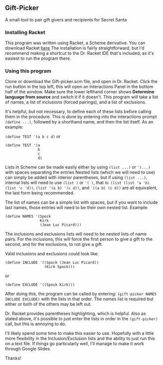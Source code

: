 ## Gift-Picker
A small tool to pair gift givers and recipients for Secret Santa

### Installing Racket
This program was written using Racket, a Scheme derivative.
You can download Racket [here](https://download.racket-lang.org/)
The installation is fairly straightforward, but I'd recommend making a shortcut to the Dr. Racket IDE that's included, as it's easiest to run the program there.

### Using this program
Clone or download the Gift-picker.scm file, and open in Dr. Racket.
Click the run button in the top left, this will open an Interactions Panel in the bottom half of the window.
Make sure the lower lefthand corner shows **Determine language from source** and switch it if it doesn't.
This program will take a list of names, a list of inclusions (forced pairings), and a list of exclusions.

It's helpful, but not necessary, to define each of these lists before calling them in the procedure.
This is done by entering into the interactions prompt `(define ...)`, followed by a shorthand name, and then the list itself.
As an example:

`(define TEST '(a b c d)`
or
```
(define TEST '(a
               b
               c
               d)
```

Lists in Scheme can be made easily either by using `(list ...)` or `'(...)` with spaces separating the entries
Nested lists (which we will need to use) can simply be added with interior parentheses, but if using `(list ...)`,
internal lists will need to use `(list )` or `'( )`, that is:
`(list (list 'a 'b) (list 'c 'd))`, `(list '(a b) '(c d))`, and `'((a b) (c d))` are all equivalent, the last form being recommended.

The list of names can be a simple list with spaces, but if you want to include last names, those entries will need to be their own nested list.
Example:

```
(define NAMES '(Spock
                Kirk
                (Jean Luc Picard)))
```

The inclusions and exclusions lists will need to be nested lists of name pairs.
For the inclusions, this will force the first person to give a gift to the second, and for the exclusions,
to not give a gift.

Valid inclusions and exclusions could look like:

``` 
(define INCLUDE '((Spock (Jean Luc Picard))
                  (Kirk Spock)))
```
or
```
(define EXCLUDE '((Spock Kirk)))
```

After doing this, the program can be called by entering:
`(gift-picker NAMES INCLUDE EXCLUDE)`
with the lists in that order. The names list is required but either or both of the others may be left out.

Dr. Racket provides parentheses highlighting, which is helpful. 
Also as stated above, it's possible to just enter the lists in order in the `(gift-picker)` call,
but this is annoying to do. 

I'll likely spend some time to make this easier to use. Hopefully with a little more flexibility in the 
Inclusion/Exclusion lists and the ability to just run this on a text file. If things go particularly well,
I'll manage to make it work through Google Slides.

Thanks!
